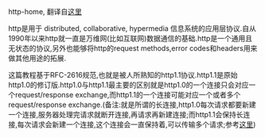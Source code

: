 http-home, 翻译自[这里](https://www.tutorialspoint.com/http/index.htm)

http是用于 distributed, collaborative, hypermedia 信息系统的应用层协议.自从1990年以来http就一直是万维网(比如互联网)数据通信的基础.http是一个通用且无状态的协议,另外也能够将http的request methods,error codes和headers用来做其他用途的拓展.

这篇教程基于RFC-2616规范,也就是被人所熟知的http1.1协议.http1.1是原始http1.0的修订版.http1.0与http1.1最主要的区别就是http1.0的一个连接只会对应一个request/response exchange,而http1.1的一个连接可能对应一个或者多个request/response exchange.(备注:就是所谓的长连接,http1.0每次请求都要新建一个连接,服务器处理完请求就断开连接,再请求再新建连接;而http1.1会保持长连接,每次请求会新建一个连接,这个连接会一直保持着,可以传输多个请求;参考[这里](https://www.jianshu.com/p/95a521b006a8))

